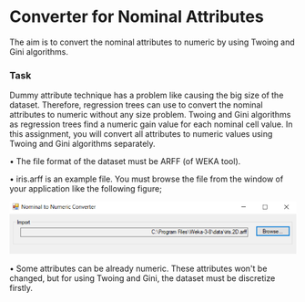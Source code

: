 # Converter for Nominal Attributes
The aim is to convert the nominal attributes to numeric by using Twoing and Gini algorithms.
### Task
Dummy attribute technique has a problem like causing the big size of the dataset. Therefore, regression trees can use to convert the nominal attributes to numeric without any size problem. Twoing and Gini algorithms as regression trees find a numeric gain value for each nominal cell value. In this assignment, you will convert all attributes to numeric values using Twoing and Gini algorithms separately.

•	The file format of the dataset must be ARFF (of WEKA tool). 

•	iris.arff is an example file. You must browse the file from the window of your application like the following figure;

![Screenshot](https://github.com/ozgurhepsag/Converter-for-Nominal-Attributes/blob/master/ss1.PNG)

•	Some attributes can be already numeric. These attributes won't be changed, but for using Twoing and Gini, the dataset must be discretize firstly.

